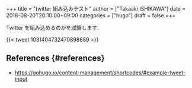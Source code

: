 +++
title = "twitter 組み込みテスト"
author = ["Takaaki ISHIKAWA"]
date = 2018-08-20T20:10:00+09:00
categories = ["hugo"]
draft = false
+++

Twitter を組み込めるのかを試験します．

{{< tweet 1031404732470898689 >}}


## References {#references}

-   <https://gohugo.io/content-management/shortcodes/#example-tweet-input>
